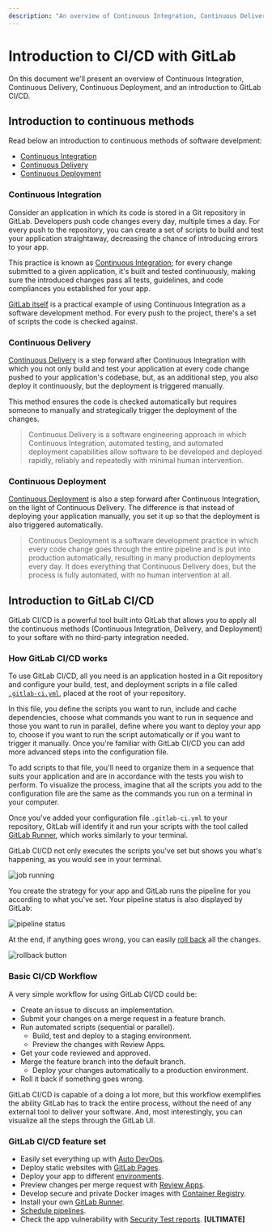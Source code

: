 ```yaml
---
description: "An overview of Continuous Integration, Continuous Delivery, Continuous Deployment, and an introduction to GitLab CI/CD."
---
```


# Introduction to CI/CD with GitLab

On this document we'll present an overview of Continuous Integration, Continuous Delivery, Continuous Deployment, and an introduction to GitLab CI/CD.

<!-- TBA: PM's introductory video? -->

## Introduction to continuous methods

Read below an introduction to continuous methods of software develpment:

- [Continuous Integration](#continuous-integration)
- [Continuous Delivery](#continuous-delivery)
- [Continuous Deployment](#continuous-deployment)

### Continuous Integration

Consider an application in which its code is stored in a Git repository in GitLab. Developers push code changes every day, multiple times a day. For every push to the repository, you can create a set of scripts to build and test your application straightaway, decreasing the chance of introducing errors to your app.

This practice is known as [Continuous Integration](https://en.wikipedia.org/wiki/Continuous_integration); for every change submitted to a given application, it's built and tested continuously, making sure the introduced changes pass all tests, guidelines, and code compliances you established for your app.

[GitLab itself](https://gitlab.com/gitlab-org/gitlab-ce) is a practical example of using Continuous Integration as a software development method. For every push to the project, there's a set of scripts the code is checked against.

<!-- TBA: illustration -->

### Continuous Delivery

[Continuous Delivery](https://continuousdelivery.com/) is a step forward after Continuous Integration with which you not only build and test your application at every code change pushed to your application's codebase, but, as an additional step, you also deploy it continuously, but the deployment is triggered manually.

This method ensures the code is checked automatically but requires someone to manually and strategically trigger the deployment of the changes.

> Continuous Delivery is a software engineering approach in which Continuous Integration, automated testing, and automated deployment capabilities allow software to be developed and deployed rapidly, reliably and repeatedly with minimal human intervention.

<!-- TBA: illustration -->

### Continuous Deployment

[Continuous Deployment](https://www.airpair.com/continuous-deployment/posts/continuous-deployment-for-practical-people) is also a step forward after Continuous Integration, on the light of Continuous Delivery. The difference is that instead of deploying your application manually, you set it up so that the deployment is also triggered automatically.

> Continuous Deployment is a software development practice in which every code change goes through the entire pipeline and is put into production automatically, resulting in many production deployments every day. It does everything that Continuous Delivery does, but the process is fully automated, with no human intervention at all.

<!-- TBA: illustration -->

## Introduction to GitLab CI/CD

GitLab CI/CD is a powerful tool built into GitLab that allows you to apply all the continuous methods (Continuous Integration, Delivery, and Deployment) to your softare with no third-party integration needed.

### How GitLab CI/CD works

To use GitLab CI/CD, all you need is an application hosted in a Git repository and configure your build, test, and deployment scripts in a file called [`.gitlab-ci.yml`](../yaml/README.md), placed at the root of your repository.

In this file, you define the scripts you want to run, include and cache dependencies, choose what commands you want to run in sequence and those you want to run in parallel, define where you want to deploy your app to, choose if you want to run the script automatically or if you want to trigger it manually. Once you're familiar with GitLab CI/CD you can add more advanced steps into the configuration file.

To add scripts to that file, you'll need to organize them in a sequence that suits your application and are in accordance with the tests you wish to perform. To visualize the process, imagine that all the scripts you add to the configuration file are the same as the commands you run on a terminal in your computer.

Once you've added your configuration file `.gitlab-ci.yml` to your repository, GitLab will identify it and run your scripts with the tool called [GitLab Runner](https://docs.gitlab.com/runner/), which works similarly to your terminal.

GitLab CI/CD not only executes the scripts you've set but shows you what's happening, as you would see in your terminal.

![job running]()<!-- illustration (gif?) TBA -->

You create the strategy for your app and GitLab runs the pipeline for you according to what you've set. Your pipeline status is also displayed by GitLab:

![pipeline status]()<!-- illustration TBA -->

At the end, if anything goes wrong, you can easily [roll back](../environments.md#rolling-back-changes) all the changes.

![rollback button]()<!-- illustration TBA -->

<!--

## Setting up GitLab CI/CD for the first time

Link to "hello-world" document (to be written).

-->

### Basic CI/CD Workflow

A very simple workflow for using GitLab CI/CD could be:

- Create an issue to discuss an implementation.
- Submit your changes on a merge request in a feature branch.
- Run automated scripts (sequential or parallel).
  - Build, test and deploy to a staging environment.
  - Preview the changes with Review Apps.
- Get your code reviewed and approved.
- Merge the feature branch into the default branch.
  - Deploy your changes automatically to a production environment.
-  Roll it back if something goes wrong.

GitLab CI/CD is capable of a doing a lot more, but this workflow exemplifies the ability GitLab has to track the entire process, without the need of any external tool to deliver your software. And, most interestingly, you can visualize all the steps through the GitLab UI.

### GitLab CI/CD feature set

<!-- (maybe link back to the index instead of listing everything here again?) -->

- Easily set everything up with [Auto DevOps](../../topics/autodevops/index.md).
- Deploy static websites with [GitLab Pages](../../user/project/pages/index.md).
- Deploy your app to different [environments](../environments.md).
- Preview changes per merge request with [Review Apps](../review_apps/index.md).
- Develop secure and private Docker images with [Container Registry](../../user/project/container_registry.md).
- Install your own [GitLab Runner](https://docs.gitlab.com/runner/).
- [Schedule pipelines](../../user/project/pipelines/schedules.md).
- Check the app vulnerability with [Security Test reports](https://docs.gitlab.com/ee/user/project/merge_requests/#security-reports-ultimate). **[ULTIMATE]**
